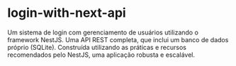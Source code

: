 # login-with-next-api

Um sistema de login com gerenciamento de usuários utilizando o framework NestJS. Uma API REST completa, que inclui um banco de dados próprio (SQLite). Construída utilizando as práticas e recursos recomendados pelo NestJS, uma aplicação robusta e escalável.
